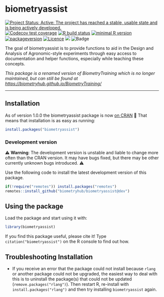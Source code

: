 
<!-- README.md is generated from README.Rmd. Please edit that file -->

# biometryassist

<!-- badges: start -->

[![Project Status: Active: The project has reached a stable, usable
state and is being actively
developed.](https://www.repostatus.org/badges/latest/active.svg)](https://www.repostatus.org/#active)
[![Codecov test
coverage](https://codecov.io/gh/biometryhub/biometryassist/branch/main/graph/badge.svg)](https://app.codecov.io/gh/biometryhub/biometryassist?branch=main)
[![R build
status](https://github.com/biometryhub/biometryassist/workflows/R-CMD-check/badge.svg)](https://github.com/biometryhub/biometryassist/actions)
[![minimal R
version](https://img.shields.io/badge/R%3E%3D-4.1.0-6666ff.svg)](https://cran.r-project.org/)
[![packageversion](https://img.shields.io/badge/Package%20version-1.3.3-orange.svg?style=flat-square)](https://github.com/biometryhub/biometryassist/commits/main)
[![Licence](https://img.shields.io/github/license/mashape/apistatus.svg)](https://choosealicense.com/licenses/mit/)
[![](https://cranlogs.r-pkg.org/badges/biometryassist)](https://cran.r-project.org/package=biometryassist)
![Badge](https://hitscounter.dev/api/hit?url=https%3A%2F%2Fbiometryhub.github.io%2Fbiometryassist&label=Hits&icon=arrow-down-circle&color=%23198754)
<!-- badges: end -->

The goal of biometryassist is to provide functions to aid in the Design
and Analysis of Agronomic-style experiments through easy access to
documentation and helper functions, especially while teaching these
concepts.

*This package is a renamed version of BiometryTraining which is no
longer maintained, but can still be found at
<https://biometryhub.github.io/BiometryTraining/>*

------------------------------------------------------------------------

## Installation

As of version 1.0.0 the biometryassist package is now [on
CRAN](https://cran.r-project.org/package=biometryassist) 🙌 That means
that installation is as easy as running:

``` r
install.packages("biometryassist")
```

### Development version

⚠ **Warning**: The development version is unstable and liable to change
more often than the CRAN version. It may have bugs fixed, but there may
be other currently unknown bugs introduced. ⚠

Use the following code to install the latest development version of this
package.

``` r
if(!require("remotes")) install.packages("remotes") 
remotes::install_github("biometryhub/biometryassist@dev")
```

## Using the package

Load the package and start using it with:

``` r
library(biometryassist)
```

If you find this package useful, please cite it! Type
`citation("biometryassist")` on the R console to find out how.

## Troubleshooting Installation

- If you receive an error that the package could not install because
  `rlang` or another package could not be upgraded, the easiest way to
  deal with this is to uninstall the package(s) that could not be
  updated (`remove.packages("rlang")`). Then restart R, re-install with
  `install.packages("rlang")` and then try installing `biometryassist`
  again.
